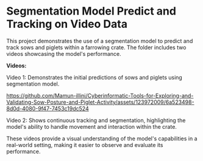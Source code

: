 # Segmentation Model Predict and Tracking on Video Data

This project demonstrates the use of a segmentation model to predict and track sows and piglets within a farrowing crate. The folder includes two videos showcasing the model's performance.

**Videos:**

Video 1: Demonstrates the initial predictions of sows and piglets using segmentation model.


https://github.com/Mamun-illini/Cyberinformatic-Tools-for-Exploring-and-Validating-Sow-Posture-and-Piglet-Activity/assets/123972009/6a523498-8d0d-4080-9f47-7453c19dc524


Video 2: Shows continuous tracking and segmentation, highlighting the model's ability to handle movement and interaction within the crate.

These videos provide a visual understanding of the model's capabilities in a real-world setting, making it easier to observe and evaluate its performance.
